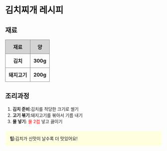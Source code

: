 # 김치찌개 레시피
## 재료
<table style="width: 100%; border-collapse: collapse;">
<tr style="background-color: lightgray;">
   <th style="padding: 10px; border: 1px solid gray;">재료</th>
   <th style="padding: 10px; border: 1px solid gray;">양</th>
   </tr>
   <tr>
   <th style="padding: 10px; border: 1px solid gray;">김치</td>
   <th style="padding: 10px; border: 1px solid gray;">300g</td>
</tr>
<tr>
<th style="padding: 10px; border: 1px solid gray;">돼지고기</td>
<th style="padding: 10px; border: 1px solid gray;">200g</td>
</tr>
</table>

## 조리과정
1. **김치 준비**:김치를 적당한 크기로 썰기
2. **고기 볶기**:돼지고기를 볶아서 기름 내기
3. **물 넣기**: <span style="color: red;">물 2컵</span> 넣고 끓이기
<div style="background-color: lightyellow; padding: 15px; border-radius: 5px; margin: 20px 0;">
<strong>팁:</strong>김치가 신맛이 날수록 더 맛있어요!
</얖>